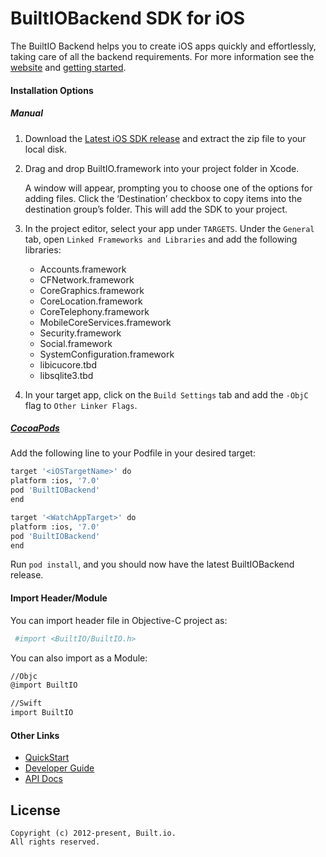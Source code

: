 # BuiltIOBackend SDK for iOS

The BuiltIO Backend helps you to create iOS apps quickly and effortlessly, taking care of all the backend requirements. For more information see the [website](https://docs.built.io/) and [getting started](https://docs.built.io/guide#gettingstarted).

#### Installation Options
##### Manual

1. Download the [Latest iOS SDK release](https://github.com/raweng/BuiltIOBackend-iOS/releases) and extract the zip file to your local disk.

2. Drag and drop BuiltIO.framework into your project folder in Xcode.

    A window will appear, prompting you to choose one of the options for adding files. Click the ‘Destination’ checkbox to copy items into the destination group’s folder. This will add  the SDK to your project.

3. In the project editor, select your app under `TARGETS`. Under the `General` tab, open `Linked Frameworks and Libraries` and add the following libraries:
    - Accounts.framework
    - CFNetwork.framework
    - CoreGraphics.framework
    - CoreLocation.framework
    - CoreTelephony.framework
    - MobileCoreServices.framework
    - Security.framework
    - Social.framework
    - SystemConfiguration.framework
    - libicucore.tbd
    - libsqlite3.tbd

4. In your target app, click on the `Build Settings` tab and add the `-ObjC` flag to `Other Linker Flags`.

##### **[CocoaPods](https://cocoapods.org)**

Add the following line to your Podfile in your desired target:
```sh
target '<iOSTargetName>' do
platform :ios, '7.0'
pod 'BuiltIOBackend'
end

target '<WatchAppTarget>' do
platform :ios, '7.0'
pod 'BuiltIOBackend'
end
```

Run `pod install`, and you should now have the latest BuiltIOBackend release.

#### Import Header/Module
You can import header file in Objective-C project as:
```sh
 #import <BuiltIO/BuiltIO.h>
```
You can also import as a Module:

```sh
//Objc
@import BuiltIO

//Swift
import BuiltIO
```
#### Other Links
- [QuickStart](https://docs.built.io/quickstart)
- [Developer Guide](https://docs.built.io/guide)
- [API Docs](http://iossdk.builtapp.io/) 

## License

```
Copyright (c) 2012-present, Built.io.
All rights reserved.
```
